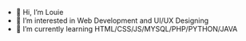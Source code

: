 - 👋 Hi, I’m Louie
- 👀 I’m interested in Web Development and UI/UX Designing
- 🌱 I’m currently learning HTML/CSS/JS/MYSQL/PHP/PYTHON/JAVA

<!---
marklouie019/marklouie019 is a ✨ special ✨ repository because its `README.md` (this file) appears on your GitHub profile.
You can click the Preview link to take a look at your changes.
--->
